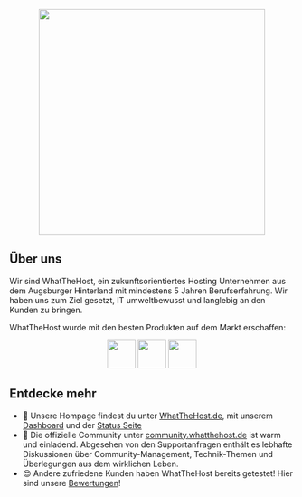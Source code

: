 <p align="center"><a href="https://www.whatthehost.de/" target="_blank"><img src="https://www.whatthehost.de/assets/img/logo2.png" width="400"></a></p>

## Über uns

Wir sind WhatTheHost, ein zukunftsorientiertes Hosting Unternehmen aus dem Augsburger Hinterland mit mindestens 5 Jahren Berufserfahrung. Wir haben uns zum Ziel gesetzt, IT umweltbewusst und langlebig an den Kunden zu bringen.

WhatTheHost wurde mit den besten Produkten auf dem Markt erschaffen:

<p align="center">
<a href="https://www.ui.com/" target="_blank"><img src="https://www.whatthehost.de/assets/img/partners/ubiquiti.png" height="50" ></a>
<a href="https://www.truenas.com/" target="_blank"><img src="https://www.whatthehost.de/assets/img/partners/truenas.png" height="50" ></a>
<a href="https://www.plesk.com/" target="_blank"><img src="https://www.whatthehost.de/assets/img/partners/plesk.png" height="50" ></a>
</p>

## Entdecke mehr
 
- 🏡 Unsere Hompage findest du unter [WhatTheHost.de](https://www.whatthehost.de/), mit unserem [Dashboard](https://dashboard.whatthehost.de/) und der [Status Seite](https://status.whatthehost.de/)
- 🤝 Die offizielle Community unter [community.whatthehost.de](https://community.whatthehost.de/) ist warm und einladend. Abgesehen von den Supportanfragen enthält es lebhafte Diskussionen über Community-Management, Technik-Themen und Überlegungen aus dem wirklichen Leben.
- 😍 Andere zufriedene Kunden haben WhatTheHost bereits getestet! Hier sind unsere [Bewertungen](https://de.trustpilot.com/review/whatthehost.de)!
